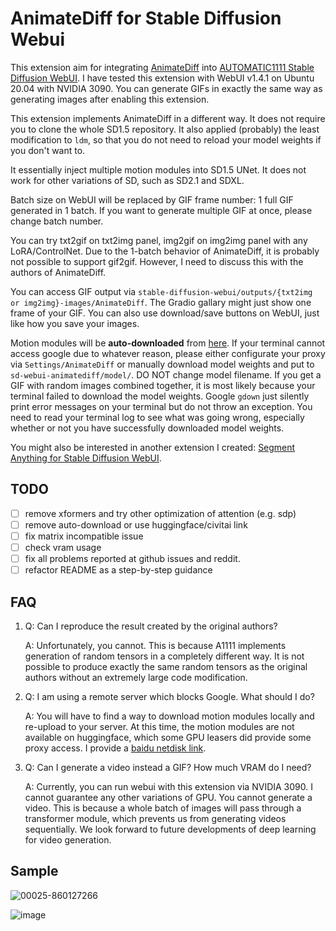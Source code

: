 # AnimateDiff for Stable Diffusion Webui

This extension aim for integrating [AnimateDiff](https://github.com/guoyww/AnimateDiff/) into [AUTOMATIC1111 Stable Diffusion WebUI](https://github.com/AUTOMATIC1111/stable-diffusion-webui). I have tested this extension with WebUI v1.4.1 on Ubuntu 20.04 with NVIDIA 3090. You can generate GIFs in exactly the same way as generating images after enabling this extension.

This extension implements AnimateDiff in a different way. It does not require you to clone the whole SD1.5 repository. It also applied (probably) the least modification to `ldm`, so that you do not need to reload your model weights if you don't want to.

It essentially inject multiple motion modules into SD1.5 UNet. It does not work for other variations of SD, such as SD2.1 and SDXL.

Batch size on WebUI will be replaced by GIF frame number: 1 full GIF generated in 1 batch. If you want to generate multiple GIF at once, please change batch number.

You can try txt2gif on txt2img panel, img2gif on img2img panel with any LoRA/ControlNet. Due to the 1-batch behavior of AnimateDiff, it is probably not possible to support gif2gif. However, I need to discuss this with the authors of AnimateDiff.

You can access GIF output via `stable-diffusion-webui/outputs/{txt2img or img2img}-images/AnimateDiff`. The Gradio gallary might just show one frame of your GIF. You can also use download/save buttons on WebUI, just like how you save your images.

Motion modules will be **auto-downloaded** from [here](https://drive.google.com/drive/folders/1EqLC65eR1-W-sGD0Im7fkED6c8GkiNFI). If your terminal cannot access google due to whatever reason, please either configurate your proxy via `Settings/AnimateDiff` or manually download model weights and put to `sd-webui-animatediff/model/`. DO NOT change model filename. If you get a GIF with random images combined together, it is most likely because your terminal failed to download the model weights. Google `gdown` just silently print error messages on your terminal but do not throw an exception. You need to read your terminal log to see what was going wrong, especially whether or not you have successfully downloaded model weights.

You might also be interested in another extension I created: [Segment Anything for Stable Diffusion WebUI](https://github.com/continue-revolution/sd-webui-segment-anything).

## TODO
- [ ] remove xformers and try other optimization of attention (e.g. sdp)
- [ ] remove auto-download or use huggingface/civitai link
- [ ] fix matrix incompatible issue
- [ ] check vram usage
- [ ] fix all problems reported at github issues and reddit.
- [ ] refactor README as a step-by-step guidance

## FAQ
1.  Q: Can I reproduce the result created by the original authors?

    A: Unfortunately, you cannot. This is because A1111 implements generation of random tensors in a completely different way. It is not possible to produce exactly the same random tensors as the original authors without an extremely large code modification.
2.  Q: I am using a remote server which blocks Google. What should I do?

    A: You will have to find a way to download motion modules locally and re-upload to your server. At this time, the motion modules are not available on huggingface, which some GPU leasers did provide some proxy access. I provide a [baidu netdisk link](https://pan.baidu.com/s/18ZpcSM6poBqxWNHtnyMcxg?pwd=et8y).
3.  Q: Can I generate a video instead a GIF? How much VRAM do I need?

    A: Currently, you can run webui with this extension via NVIDIA 3090. I cannot guarantee any other variations of GPU. You cannot generate a video. This is because a whole batch of images will pass through a transformer module, which prevents us from generating videos sequentially. We look forward to future developments of deep learning for video generation.

## Sample
![00025-860127266](https://github.com/continue-revolution/sd-webui-animatediff/assets/63914308/4c716ddd-11e4-489b-a0c0-9bb6515026bc)

![image](https://github.com/continue-revolution/sd-webui-animatediff/assets/63914308/8a2d94b6-cf2f-445a-9dba-99d176b62656)
